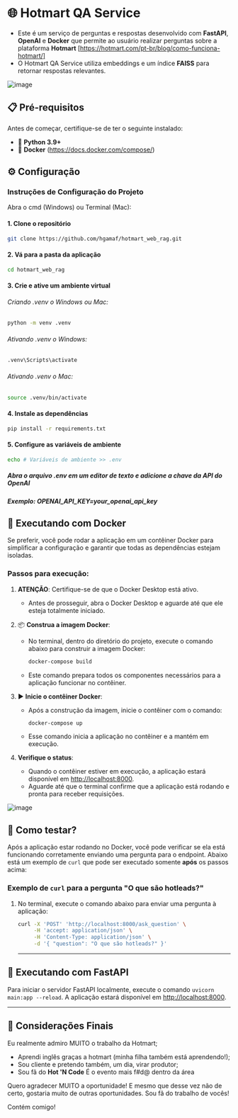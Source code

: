 # 🌐 Hotmart QA Service

- Este é um serviço de perguntas e respostas desenvolvido com **FastAPI**, **OpenAI** e **Docker** que permite ao usuário realizar perguntas sobre a plataforma **Hotmart** [https://hotmart.com/pt-br/blog/como-funciona-hotmart/] 
- O Hotmart QA Service utiliza embeddings e um índice **FAISS** para retornar respostas relevantes.

![image](https://github.com/user-attachments/assets/e1f7cdf9-a11e-467d-acea-501447d55dac)


## 📋 Pré-requisitos

Antes de começar, certifique-se de ter o seguinte instalado: 
- 🐍 **Python 3.9+**
- 🐋 **Docker** (https://docs.docker.com/compose/) 

## ⚙️ Configuração

### Instruções de Configuração do Projeto
Abra o cmd (Windows) ou Terminal (Mac):

#### 1. Clone o repositório
```bash
git clone https://github.com/hgamaf/hotmart_web_rag.git
```

#### 2. Vá para a pasta da aplicação
```bash
cd hotmart_web_rag
```

#### 3. Crie e ative um ambiente virtual
###### Criando .venv o Windows ou Mac:
```bash
python -m venv .venv
```

###### Ativando .venv o Windows:
```bash
.venv\Scripts\activate
```

###### Ativando .venv o Mac:
```bash
source .venv/bin/activate
```

#### 4. Instale as dependências
```bash
pip install -r requirements.txt
```

#### 5. Configure as variáveis de ambiente
```bash
echo # Variáveis de ambiente >> .env
```

##### Abra o arquivo .env em um editor de texto e adicione a chave da API do OpenAI
##### Exemplo: OPENAI_API_KEY=your_openai_api_key

## 🐳 Executando com Docker

Se preferir, você pode rodar a aplicação em um contêiner Docker para simplificar a configuração e garantir que todas as dependências estejam isoladas.

### Passos para execução:

1. **ATENÇÃO**: Certifique-se de que o Docker Desktop está ativo.
   - Antes de prosseguir, abra o Docker Desktop e aguarde até que ele esteja totalmente iniciado.

2. 📦 **Construa a imagem Docker**:
   - No terminal, dentro do diretório do projeto, execute o comando abaixo para construir a imagem Docker:
     ```bash
     docker-compose build
     ```
   - Este comando prepara todos os componentes necessários para a aplicação funcionar no contêiner.

3. ▶️ **Inicie o contêiner Docker**:
   - Após a construção da imagem, inicie o contêiner com o comando:
     ```bash
     docker-compose up
     ```
   - Esse comando inicia a aplicação no contêiner e a mantém em execução.

4. **Verifique o status**:
   - Quando o contêiner estiver em execução, a aplicação estará disponível em [http://localhost:8000](http://localhost:8000).
   - Aguarde até que o terminal confirme que a aplicação está rodando e pronta para receber requisições.

![image](https://github.com/user-attachments/assets/7ef22cbe-2b79-497a-bca4-5a3b70a0f876)


## 🧪 Como testar?

Após a aplicação estar rodando no Docker, você pode verificar se ela está funcionando corretamente enviando uma pergunta para o endpoint. Abaixo está um exemplo de `curl` que pode ser executado somente **após** os passos acima:

### Exemplo de `curl` para a pergunta "O que são hotleads?"

1. No terminal, execute o comando abaixo para enviar uma pergunta à aplicação:
   ```bash
   curl -X 'POST' 'http://localhost:8000/ask_question' \
        -H 'accept: application/json' \
        -H 'Content-Type: application/json' \
        -d '{ "question": "O que são hotleads?" }'
   ```
   ---

## 🚀 Executando com FastAPI

Para iniciar o servidor FastAPI localmente, execute o comando `uvicorn main:app --reload`. A aplicação estará disponível em [http://localhost:8000](http://localhost:8000).

---
## 🌟 Considerações Finais

Eu realmente admiro MUITO o trabalho da Hotmart;
- Aprendi inglês graças a hotmart (minha filha também está aprendendo!);
- Sou cliente e pretendo também, um dia, virar produtor;
- Sou fã do **Hot 'N Code** É o evento mais f#d@ dentro da área

Quero agradecer MUITO a oportunidade!
E mesmo que desse vez não de certo, gostaria muito de outras oportunidades.
Sou fã do trabalho de vocês!

Contém comigo!
